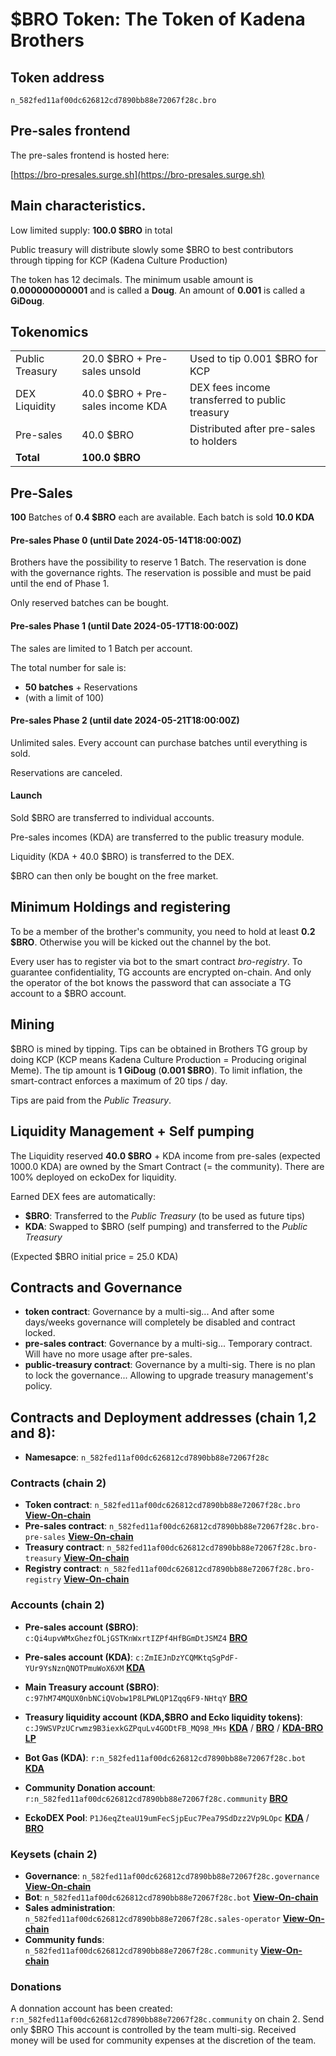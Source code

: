# $BRO Token: The Token of Kadena Brothers

## Token address

`n_582fed11af00dc626812cd7890bb88e72067f28c.bro`

## Pre-sales frontend

The pre-sales frontend is hosted here:

[https://bro-presales.surge.sh](https://bro-presales.surge.sh)

## Main characteristics.

Low limited supply: **100.0 $BRO** in total

Public treasury will distribute slowly some $BRO to best contributors through tipping for KCP
(Kadena Culture Production)

The token has 12 decimals. The minimum usable amount is **0.000000000001** and is called a **Doug**.
An amount of **0.001** is called a **GiDoug**.

## Tokenomics

|                   |                                   |                                                |
| ----------------- | ----------------------------------|------------------------------------------------|
| Public Treasury   | 20.0 $BRO + Pre-sales unsold      | Used to tip 0.001 $BRO for KCP                 |
| DEX Liquidity     | 40.0 $BRO + Pre-sales income KDA  | DEX fees income transferred to public treasury |
| Pre-sales         | 40.0 $BRO                         | Distributed after pre-sales to holders         |
| **Total**         | **100.0 $BRO**                    |                                                |


## Pre-Sales

**100** Batches of **0.4 $BRO** each are available. Each batch is sold **10.0 KDA**

#### Pre-sales Phase 0 (until Date 2024-05-14T18:00:00Z)

Brothers have the possibility to reserve 1 Batch. The reservation is done with the governance rights.
The reservation is possible and must be paid until the end of Phase 1.

Only reserved batches can be bought.

#### Pre-sales Phase 1 (until Date 2024-05-17T18:00:00Z)

The sales are limited to 1 Batch per account.

The total number for sale is:
* **50 batches** +  Reservations
* (with a limit of 100)

#### Pre-sales Phase 2 (until date 2024-05-21T18:00:00Z)

Unlimited sales. Every account can purchase batches until everything is sold.

Reservations are canceled.


#### Launch

Sold $BRO are transferred to individual accounts.

Pre-sales incomes (KDA) are transferred to the public treasury module.

Liquidity (KDA + 40.0 $BRO) is transferred to the DEX.

$BRO can then only be bought on the free market.


## Minimum Holdings and registering
To be a member of the brother's community, you need to hold at least **0.2 $BRO**.
Otherwise you will be kicked out the channel by the bot.

Every user has to register via bot to the smart contract *bro-registry*.
To guarantee confidentiality, TG accounts are encrypted on-chain. And only the operator of the
bot knows the password that can associate a TG account to a $BRO account.

## Mining

$BRO is mined by tipping. Tips can be obtained in Brothers TG group by doing KCP
(KCP means Kadena Culture Production = Producing original Meme).
The tip amount is **1 GiDoug** (**0.001 $BRO**). To limit inflation, the smart-contract enforces a maximum of 20 tips / day.

Tips are paid from the *Public Treasury*.

## Liquidity Management + Self pumping
The Liquidity reserved **40.0 $BRO** + KDA income from pre-sales (expected 1000.0 KDA) are owned by the Smart Contract (= the community).
There are 100% deployed on eckoDex for liquidity.

Earned DEX fees are automatically:
* **$BRO**: Transferred to the *Public Treasury* (to be used as future tips)
* **KDA**: Swapped to $BRO (self pumping) and transferred to the *Public Treasury*

(Expected $BRO initial price = 25.0 KDA)

## Contracts and Governance
- **token contract**: Governance by a multi-sig... And after some days/weeks governance will completely be disabled and contract locked.
- **pre-sales contract**: Governance by a multi-sig... Temporary contract. Will have no more usage after pre-sales.
- **public-treasury contract**: Governance by a multi-sig. There is no plan to lock the governance... Allowing to upgrade treasury management's policy.

## Contracts and Deployment addresses (chain 1,2 and 8):

- **Namesapce**: `n_582fed11af00dc626812cd7890bb88e72067f28c`

### Contracts (chain 2)
- **Token contract**: `n_582fed11af00dc626812cd7890bb88e72067f28c.bro` **[View-On-chain](https://balance.chainweb.com/modules.html?server=api.chainweb.com&module=n_582fed11af00dc626812cd7890bb88e72067f28c.bro&chain=2)**
- **Pre-sales contract**: `n_582fed11af00dc626812cd7890bb88e72067f28c.bro-pre-sales` **[View-On-chain](https://balance.chainweb.com/modules.html?server=api.chainweb.com&module=n_582fed11af00dc626812cd7890bb88e72067f28c.bro-pre-sales&chain=2)**
- **Treasury contract**: `n_582fed11af00dc626812cd7890bb88e72067f28c.bro-treasury` **[View-On-chain](https://balance.chainweb.com/modules.html?server=api.chainweb.com&module=n_582fed11af00dc626812cd7890bb88e72067f28c.bro-treasury&chain=2)**
- **Registry contract**: `n_582fed11af00dc626812cd7890bb88e72067f28c.bro-registry` **[View-On-chain](https://balance.chainweb.com/modules.html?server=api.chainweb.com&module=n_582fed11af00dc626812cd7890bb88e72067f28c.bro-registry&chain=2)**

### Accounts (chain 2)
- **Pre-sales account ($BRO)**: `c:Qi4upvWMxGhezfOLjGSTKnWxrtIZPf4HfBGmDtJSMZ4` **[BRO](https://explorer.chainweb.com/mainnet/account/c:Qi4upvWMxGhezfOLjGSTKnWxrtIZPf4HfBGmDtJSMZ4?token=n_582fed11af00dc626812cd7890bb88e72067f28c.bro)**
- **Pre-sales account (KDA)**: `c:ZmIEJnDzYCQMKtqSgPdF-YUr9YsNznQNOTPmuWoX6XM` **[KDA](https://explorer.chainweb.com/mainnet/account/c:ZmIEJnDzYCQMKtqSgPdF-YUr9YsNznQNOTPmuWoX6XM?token=coin)**
- **Main Treasury account ($BRO)**: `c:97hM74MQUX0nbNCiQVobw1P8LPWLQP1Zqq6F9-NHtqY` **[BRO](https://explorer.chainweb.com/mainnet/account/c:97hM74MQUX0nbNCiQVobw1P8LPWLQP1Zqq6F9-NHtqY?token=n_582fed11af00dc626812cd7890bb88e72067f28c.bro)**
- **Treasury liquidity account (KDA,$BRO and Ecko liquidity tokens)**: `c:J9WSVPzUCrwmz9B3iexkGZPquLv4GODtFB_MQ98_MHs` **[KDA](https://explorer.chainweb.com/mainnet/account/c:J9WSVPzUCrwmz9B3iexkGZPquLv4GODtFB_MQ98_MHs?token=coin)** /  **[BRO](https://explorer.chainweb.com/mainnet/account/c:J9WSVPzUCrwmz9B3iexkGZPquLv4GODtFB_MQ98_MHs?token=n_582fed11af00dc626812cd7890bb88e72067f28c.bro)** / **[KDA-BRO LP](https://kadenakode.sterlinglong.me/?network=https%3A%2F%2Fapi.chainweb.com&networkId=mainnet01&chainIds=%5B%222%22%5D&gasLimit=15000&gasPrice=0.00001&code=(kaddex.tokens.get-balance%20%22coin%3An_582fed11af00dc626812cd7890bb88e72067f28c.bro%22%20%0A%20%20%20%20%20%20%20%20%20%20%20%20%20%20%20%20%20%20%20%20%20%20%20%20%20%20%20%22c%3AJ9WSVPzUCrwmz9B3iexkGZPquLv4GODtFB_MQ98_MHs%22))**

- **Bot Gas (KDA)**: `r:n_582fed11af00dc626812cd7890bb88e72067f28c.bot` **[KDA](https://explorer.chainweb.com/mainnet/account/r:n_582fed11af00dc626812cd7890bb88e72067f28c.bot?token=coin)**
- **Community Donation account**: `r:n_582fed11af00dc626812cd7890bb88e72067f28c.community` **[BRO](https://explorer.chainweb.com/mainnet/account/r:n_582fed11af00dc626812cd7890bb88e72067f28c.community?token=n_582fed11af00dc626812cd7890bb88e72067f28c.bro)**
- **EckoDEX Pool**: `P1J6eqZteaU19umFecSjpEuc7Pea79SdDzz2Vp9LOpc` **[KDA](https://explorer.chainweb.com/mainnet/account/P1J6eqZteaU19umFecSjpEuc7Pea79SdDzz2Vp9LOpc?token=coin)** / **[BRO](https://explorer.chainweb.com/mainnet/account/P1J6eqZteaU19umFecSjpEuc7Pea79SdDzz2Vp9LOpc?token=n_582fed11af00dc626812cd7890bb88e72067f28c.bro)**


### Keysets (chain 2)
- **Governance**: `n_582fed11af00dc626812cd7890bb88e72067f28c.governance` **[View-On-chain](https://kadenakode.sterlinglong.me/?network=https%3A%2F%2Fapi.chainweb.com&networkId=mainnet01&chainIds=%5B%222%22%5D&gasLimit=15000&gasPrice=0.00001&code=(describe-keyset%20%22n_582fed11af00dc626812cd7890bb88e72067f28c.governance%22))**
- **Bot**: `n_582fed11af00dc626812cd7890bb88e72067f28c.bot` **[View-On-chain](https://kadenakode.sterlinglong.me/?network=https%3A%2F%2Fapi.chainweb.com&networkId=mainnet01&chainIds=%5B%222%22%5D&gasLimit=15000&gasPrice=0.00001&code=(describe-keyset%20%22n_582fed11af00dc626812cd7890bb88e72067f28c.bot%22))**
- **Sales administration**: `n_582fed11af00dc626812cd7890bb88e72067f28c.sales-operator` **[View-On-chain](https://kadenakode.sterlinglong.me/?network=https%3A%2F%2Fapi.chainweb.com&networkId=mainnet01&chainIds=%5B%222%22%5D&gasLimit=15000&gasPrice=0.00001&code=(describe-keyset%20%22n_582fed11af00dc626812cd7890bb88e72067f28c.sales-operator%22))**
- **Community funds**: `n_582fed11af00dc626812cd7890bb88e72067f28c.community` **[View-On-chain](https://kadenakode.sterlinglong.me/?network=https%3A%2F%2Fapi.chainweb.com&networkId=mainnet01&chainIds=%5B%222%22%5D&gasLimit=15000&gasPrice=0.00001&code=(describe-keyset%20%22n_582fed11af00dc626812cd7890bb88e72067f28c.community%22))**

### Donations
A donnation account has been created: `r:n_582fed11af00dc626812cd7890bb88e72067f28c.community` on chain 2. Send only $BRO
This account is controlled by the team multi-sig. Received money will be used for community expenses at the discretion of the team.
